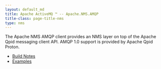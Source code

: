 ```yaml
---
layout: default_md
title: Apache ActiveMQ ™ -- Apache.NMS.AMQP 
title-class: page-title-nms
type: nms
---
```


The Apache NMS AMQP client provides an NMS layer on top of the Apache Qpid messaging client API. AMQP 1.0 support is provided by Apache Qpid Proton.

*   [Build Notes](../amqp/build-notes)
*   [Examples](../amqp/examples)



